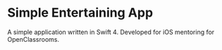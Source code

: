 # Simple Entertaining App

A simple application written in Swift 4.
Developed for iOS mentoring for OpenClassrooms.  
